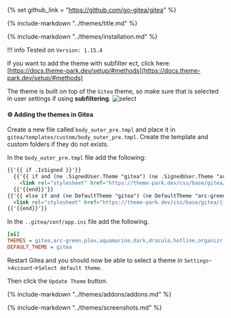 {% set github_link = "https://github.com/go-gitea/gitea" %}

{% include-markdown "../themes/title.md" %}

{% include-markdown "../themes/installation.md" %}

!!! info
    Tested on `Version: 1.15.4`

If you want to add the theme with subfilter ect, click here: [https://docs.theme-park.dev/setup/#methods](https://docs.theme-park.dev/setup/#methods)

The theme is built on top of the `Gitea` theme, so make sure that is selected in user settings if using **subfiltering**.
![select](../site_assets/gitea/select_theme.png)

#### ⚙️ Adding the themes in Gitea

Create a new file called `body_outer_pre.tmpl` and place it in `gitea/templates/custom/body_outer_pre.tmpl`. Create the template and custom folders if they do not exists.

In the `body_outer_pre.tmpl` file add the following:

```html
{{'{{ if .IsSigned }}'}}
  {{'{{ if and (ne .SignedUser.Theme "gitea") (ne .SignedUser.Theme "arc-green") }}'}}
    <link rel="stylesheet" href="https://theme-park.dev/css/base/gitea/{{'{{.SignedUser.Theme}}'}}.css">
  {{'{{end}}'}}
{{'{{ else if and (ne DefaultTheme "gitea") (ne DefaultTheme "arc-green") }}'}}
  <link rel="stylesheet" href="https://theme-park.dev/css/base/gitea/{{'{{DefaultTheme}}'}}.css">
{{'{{end}}'}}
```

In the `..gitea/conf/app.ini` file add the following.

```ini
[ui]
THEMES = gitea,arc-green,plex,aquamarine,dark,dracula,hotline,organizr,space-gray,hotpink,onedark,overseerr,nord
DEFAULT_THEME = gitea
```

Restart Gitea and you should now be able to select a theme in `Settings`->`Account`->`Select default theme`.

Then click the `Update Theme` button.

{% include-markdown "../themes/addons/addons.md" %}

{% include-markdown "../themes/screenshots.md" %}
